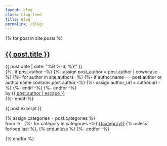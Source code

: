```yaml
---
layout: blog
class: blog-feed
title: Blog
permalink: /blog/
---
```


{% for post in site.posts %}
<article>
  <div class="post-header">
    <h2><a href="{{ site.baseurl }}{{ post.url }}">{{ post.title }}</a></h2>
    <div class="date">{{ post.date | date: "%B %-d, %Y" }}</div>
  </div>

<div class="meta clear">
  {%- if post.author -%}
    {%- assign post_author = post.author | downcase -%}
      {%- for author in site.authors -%}
        {%- if author.name == post.author or author.name contains post.author -%}
          {%- assign author_url = author.url -%}
        {%- endif -%}
      {%- endfor -%}
  <div class="author">
    <span class="by-author">
      <span class="sep">by</span>
      <a class="url fn n" title="View all posts by {{ post.author | escape }}" rel="author" href="{{ site.url }}{{ author_url | relative_url }}">{{ post.author | escape }}</a>
    </span>
  </div>
  {%- endif-%}
</div>

<p>{{ post.excerpt }}</p>
<div class="post-footer post-footer-blog-feed">
  {% assign categories = post.categories %}
  <div class="categories">from → &nbsp;
    {%- for category in categories -%}
    <a href="{{ site.baseurl }}/category/{{ category | slugify }}">{{category}}</a>
    {% unless forloop.last %}, {% endunless %}
    {%- endfor -%}
  </div>
</div>
</article>

{% endfor %}

